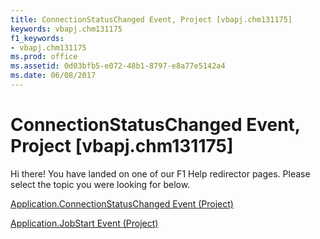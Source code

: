 ```yaml
---
title: ConnectionStatusChanged Event, Project [vbapj.chm131175]
keywords: vbapj.chm131175
f1_keywords:
- vbapj.chm131175
ms.prod: office
ms.assetid: 0d03bfb5-e072-48b1-8797-e8a77e5142a4
ms.date: 06/08/2017
---
```



# ConnectionStatusChanged Event, Project [vbapj.chm131175]

Hi there! You have landed on one of our F1 Help redirector pages. Please select the topic you were looking for below.

[Application.ConnectionStatusChanged Event (Project)](http://msdn.microsoft.com/library/ffc6fc8a-f5b7-3a3d-4829-712a8305ed17%28Office.15%29.aspx)

[Application.JobStart Event (Project)](http://msdn.microsoft.com/library/874b35cb-bb90-b8dc-3c22-84c8809c3177%28Office.15%29.aspx)


